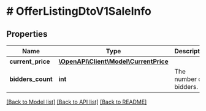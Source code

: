 # # OfferListingDtoV1SaleInfo

## Properties

Name | Type | Description | Notes
------------ | ------------- | ------------- | -------------
**current_price** | [**\OpenAPI\Client\Model\CurrentPrice**](CurrentPrice.md) |  | [optional] 
**bidders_count** | **int** | The number of bidders. | [optional] 

[[Back to Model list]](../../README.md#documentation-for-models) [[Back to API list]](../../README.md#documentation-for-api-endpoints) [[Back to README]](../../README.md)


